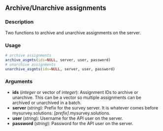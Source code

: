 ## Archive/Unarchive assignments

### Description
Two functions to archive and unarchive assignments on the server.
### Usage
```R
# archive assignments
archive_asgmts(ids=NULL, server, user, password)
# unarchive assignments
unarchive_asgmts(ids=NULL, server, user, password)
```

### Arguments
* **ids** (*integer* or vector of *integer*): Assignment IDs to archive or unarchive. This can be a vector so multiple assignments can be archived or unarchived in a batch.
* **server** (*string*): Prefix for the survey server. It is whatever comes before mysurvey.solutions: *[prefix]*.mysurvey.solutions.
* **user** (*string*): Username for the API user on the server.
* **password** (*string*): Password for the API user on the server.